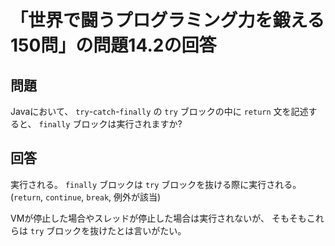 # 「世界で闘うプログラミング力を鍛える150問」の問題14.2の回答

## 問題

Javaにおいて、
`try`-`catch`-`finally` の `try` ブロックの中に `return` 文を記述すると、
`finally` ブロックは実行されますか?

## 回答

実行される。
`finally` ブロックは `try` ブロックを抜ける際に実行される。
(`return`, `continue`, `break`, 例外が該当)

VMが停止した場合やスレッドが停止した場合は実行されないが、
そもそもこれらは `try` ブロックを抜けたとは言いがたい。
